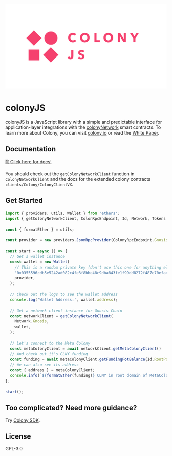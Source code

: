 <div align="center">
  <img src="https://raw.githubusercontent.com/JoinColony/brand/v1.0.0/logo_js.svg" width="600" />
</div>

# colonyJS

colonyJS is a JavaScript library with a simple and predictable interface for application-layer integrations with the [colonyNetwork](https://github.com/JoinColony/colonyNetwork) smart contracts. To learn more about Colony, you can visit [colony.io](https://colony.io/) or read the [White Paper](https://colony.io/whitepaper.pdf).

## Documentation

[🖺 Click here for docs!](https://docs.colony.io/colonyjs)

You should check out the `getColonyNetworkClient` function in `ColonyNetworkClient` and the docs for the extended colony contracts `clients/Colony/ColonyClientVX`.

## Get Started

```typescript
import { providers, utils, Wallet } from 'ethers';
import { getColonyNetworkClient, ColonRpcEndpoint, Id, Network, Tokens } from '@colony/colony-js';

const { formatEther } = utils;

const provider = new providers.JsonRpcProvider(ColonyRpcEndpoint.Gnosis);

const start = async () => {
  // Get a wallet instance
  const wallet = new Wallet(
    // This is a random private key (don't use this one for anything else and _definitely_ do not send valuables to the corresponding address)
    '0x0355596cdb5e5242ad082c4fe3f8bbe48c9dba843fe1f99dd8272f487e70efae',
    provider,
  );

  // Check out the logs to see the wallet address
  console.log('Wallet Address:', wallet.address);

  // Get a network client instance for Gnosis Chain
  const networkClient = getColonyNetworkClient(
    Network.Gnosis,
    wallet,
  );

  // Let's connect to the Meta Colony
  const metaColonyClient = await networkClient.getMetaColonyClient()
  // And check out it's CLNY funding
  const funding = await metaColonyClient.getFundingPotBalance(Id.RootPot, Tokens.Gnosis.CLNY);
  // We can also see its address
  const { address } = metaColonyClient;
  console.info(`${formatEther(funding)} CLNY in root domain of MetaColony with address: ${address}`);
};

start();
```

## Too complicated? Need more guidance?

Try [Colony SDK](https://docs.colony.io/colonysdk).

## License

GPL-3.0
